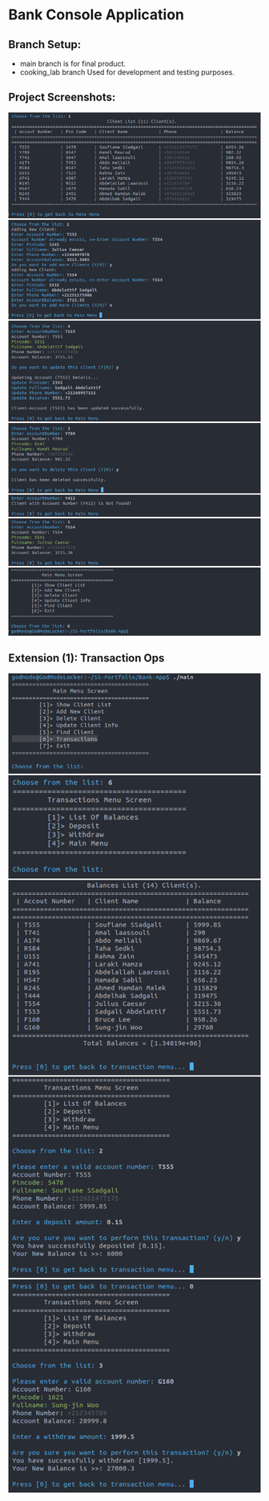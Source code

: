 # Bank Console Application
## Branch Setup:
* main branch is for final product.
* cooking_lab branch Used for development and testing purposes.
## Project Screenshots:
![Show Clients](screenshots/scr1.png)
![Insert Clients](screenshots/scr2.png)
![Update Client](screenshots/scr7.png)
![Delete Client](screenshots/scr9.png)
![Find Client](screenshots/scr4.png)
![Find Client](screenshots/scr5.png)
![Exit](screenshots/scr12.png)
## Extension (1): Transaction Ops
![Transactions](screenshots/scr00.png)
![Trx Menu](screenshots/scr01.png)
![List Of Balances](screenshots/scr02.png)
![Deposit](screenshots/scr03.png)
![Withdrawn](screenshots/scr04.png)